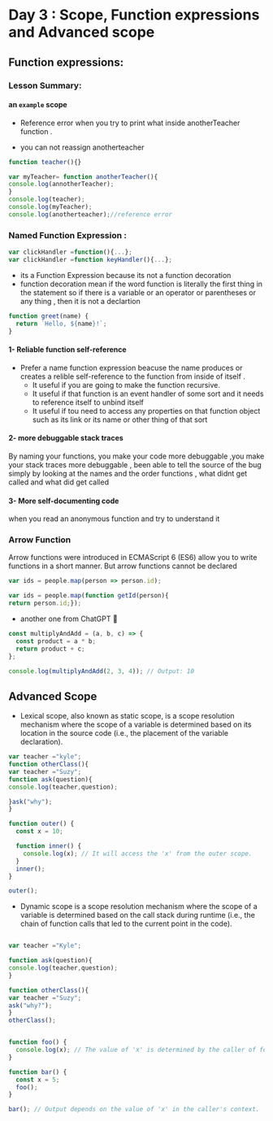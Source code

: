 # Day 3 : Scope, Function expressions and Advanced scope
## Function expressions: 
### Lesson Summary:
#### an `example` scope

- Reference error when you try to print what inside anotherTeacher function .

- you can not reassign anotherteacher 

```javascript
function teacher(){}

var myTeacher= function anotherTeacher(){
console.log(annotherTeacher);
}
console.log(teacher);
console.log(myTeacher);
console.log(anotherteacher);//reference error 
```
### Named Function Expression : 
```javascript
var clickHandler =function(){...};
var clickHandler =function keyHandler(){...};
```
- its a Function Expression because its not a function decoration
- function decoration mean if the word function is literally the first thing in the statement 
so if there is a variable or an operator or parentheses or any thing , then it is not a declartion
```javascript
function greet(name) {
  return `Hello, ${name}!`;
}

```
#### 1- Reliable function self-reference 
- Prefer a name function expression beacuse the name produces or creates a relible self-reference to the function from inside of itself .
   * It useful if you are going to make the function recursive.
   * It useful if that function is an event handler of some sort and it needs to reference itself to unbind itself
   * It useful if tou need to access any properties on that function object such as its link or its name or other thing of that sort 
#### 2- more debuggable stack traces
By naming your functions, you make your code more debuggable  ,you make your stack traces more debuggable , been able to tell the source of the bug simply by looking at the names and the order functions , what didnt get called and what did get called 

#### 3- More self-documenting code
when you read an anonymous function and try to understand it 

### Arrow Function 
Arrow functions were introduced in ECMAScript 6 (ES6) allow you to write functions in a short manner. But arrow functions cannot be declared

```javascript
var ids = people.map(person => person.id);

var ids = people.map(function getId(person){
return person.id;});
```
* another one from ChatGPT 

```javascript
const multiplyAndAdd = (a, b, c) => {
  const product = a * b;
  return product + c;
};

console.log(multiplyAndAdd(2, 3, 4)); // Output: 10

```
## Advanced Scope
 - Lexical scope, also known as static scope, is a scope resolution mechanism where the scope of a variable is determined based on its location in the source code (i.e., the placement of the variable declaration).
```javascript
var teacher ="kyle";
function otherClass(){
var teacher ="Suzy";
function ask(question){
console.log(teacher,question);

}ask("why");
}
```
```javascript
function outer() {
  const x = 10;

  function inner() {
    console.log(x); // It will access the 'x' from the outer scope.
  }
  inner();
}

outer();
```
- Dynamic scope is a scope resolution mechanism where the scope of a variable is determined based on the call stack during runtime (i.e., the chain of function calls that led to the current point in the code).
```javascript

var teacher ="Kyle";

function ask(question){
console.log(teacher,question);
}

function otherClass(){
var teacher ="Suzy";
ask("why?");
}
otherClass();
```
```javascript

function foo() {
  console.log(x); // The value of 'x' is determined by the caller of foo(), not where foo() is defined.
}

function bar() {
  const x = 5;
  foo();
}

bar(); // Output depends on the value of 'x' in the caller's context.
```
